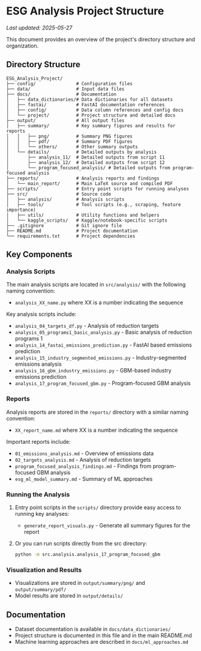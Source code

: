 # ESG Analysis Project Structure

_Last updated: 2025-05-27_

This document provides an overview of the project's directory structure and organization.

## Directory Structure

```
ESG_Analysis_Project/
├── config/               # Configuration files
├── data/                 # Input data files
├── docs/                 # Documentation
│   ├── data_dictionaries/# Data dictionaries for all datasets
│   ├── fastai/           # FastAI documentation references
│   ├── config/           # Data column references and config docs
│   └── project/          # Project structure and detailed docs
├── output/               # All output files
│   ├── summary/          # Key summary figures and results for reports
│   │   ├── png/          # Summary PNG figures
│   │   ├── pdf/          # Summary PDF figures
│   │   └── others/       # Other summary outputs
│   └── details/          # Detailed outputs by analysis
│       ├── analysis_11/  # Detailed outputs from script 11
│       ├── analysis_12/  # Detailed outputs from script 12
│       └── program_focused_analysis/ # Detailed outputs from program-focused analysis
├── reports/              # Analysis reports and findings
│   └── main_report/      # Main LaTeX source and compiled PDF
├── scripts/              # Entry point scripts for running analyses
├── src/                  # Source code
│   ├── analysis/         # Analysis scripts
│   ├── tools/            # Tool scripts (e.g., scraping, feature importance)
│   ├── utils/            # Utility functions and helpers
│   └── kaggle_scripts/   # Kaggle/notebook-specific scripts
├── .gitignore            # Git ignore file
├── README.md             # Project documentation
└── requirements.txt      # Project dependencies
```

## Key Components

### Analysis Scripts

The main analysis scripts are located in `src/analysis/` with the following naming convention:
- `analysis_XX_name.py` where XX is a number indicating the sequence

Key analysis scripts include:
- `analysis_04_targets_df.py` - Analysis of reduction targets
- `analysis_05_programs1_basic_analysis.py` - Basic analysis of reduction programs 1
- `analysis_14_fastai_emissions_prediction.py` - FastAI based emissions prediction
- `analysis_15_industry_segmented_emissions.py` - Industry-segmented emissions analysis
- `analysis_16_gbm_industry_emissions.py` - GBM-based industry emissions prediction
- `analysis_17_program_focused_gbm.py` - Program-focused GBM analysis

### Reports

Analysis reports are stored in the `reports/` directory with a similar naming convention:
- `XX_report_name.md` where XX is a number indicating the sequence

Important reports include:
- `01_emissions_analysis.md` - Overview of emissions data
- `02_targets_analysis.md` - Analysis of reduction targets
- `program_focused_analysis_findings.md` - Findings from program-focused GBM analysis
- `esg_ml_model_summary.md` - Summary of ML approaches

### Running the Analysis

1. Entry point scripts in the `scripts/` directory provide easy access to running key analyses:
   - `generate_report_visuals.py` - Generate all summary figures for the report

2. Or you can run scripts directly from the src directory:
   ```bash
   python -m src.analysis.analysis_17_program_focused_gbm
   ```

### Visualization and Results

- Visualizations are stored in `output/summary/png/` and `output/summary/pdf/`
- Model results are stored in `output/details/`

## Documentation

- Dataset documentation is available in `docs/data_dictionaries/`
- Project structure is documented in this file and in the main README.md
- Machine learning approaches are described in `docs/ml_approaches.md` 